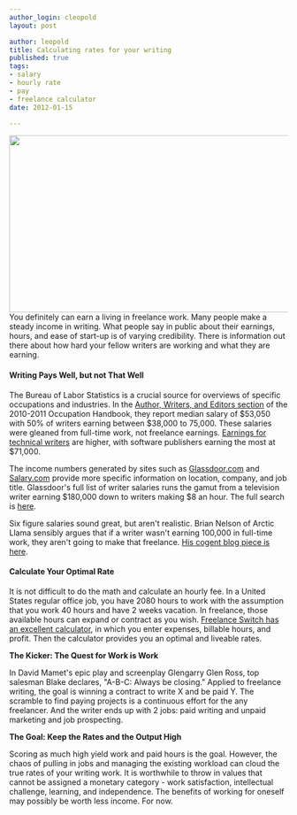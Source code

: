 ```yaml
--- 
author_login: cleopold
layout: post

author: leopold
title: Calculating rates for your writing
published: true
tags: 
- salary
- hourly rate
- pay
- freelance calculator
date: 2012-01-15 

---
```

<a href="http://leopoldwriting.com/wp-content/uploads/2012/01/man-in-street2.jpeg"><img class="aligncenter size-full wp-image-412" title="man in street" src="http://leopoldwriting.com/wp-content/uploads/2012/01/man-in-street2.jpeg" alt="" width="528" height="320" /></a>You definitely can earn a living in freelance work. Many people make a steady income in writing. What people say in public about their earnings, hours, and ease of start-up is of varying credibility. There is information out there about how hard your fellow writers are working and what they are earning.
<h4>Writing Pays Well, but not <strong>That</strong> Well</h4>
The Bureau of Labor Statistics is a crucial source for overviews of specific occupations and industries. In the <a title="BLS writer" href="http://www.bls.gov/oco/ocos320.htm">Author, Writers, and Editors section</a> of the 2010-2011 Occupation Handbook, they report median salary of $53,050 with 50% of writers earning between $38,000 to 75,000. These salaries were gleaned from full-time work, not freelance earnings. <a title="Occ Hand Tech Writers" href="http://www.bls.gov/oco/ocos319.htm">Earnings for technical writers</a> are higher, with software publishers earning the most at $71,000.

The income numbers generated by sites such as <a title="Glassdoor" href="http://www.glassdoor.com/index.htm">Glassdoor.com</a> and <a title="salary.com" href="http://salary.com/mysalary.asp">Salary.com</a> provide more specific information on location, company, and job title. Glassdoor's full list of writer salaries runs the gamut from a television writer earning $180,000 down to writers making $8 an hour. The full search is <a href="http://www.glassdoor.com/Salaries/writer-salary-SRCH_KO0,6_SDAS.htm">here</a>.

Six figure salaries sound great, but aren't realistic. Brian Nelson of Arctic Llama sensibly argues that if a writer wasn't earning 100,000 in full-time work, they aren't going to make that freelance. <a href="http://www.arcticllama.com/blog/beingafreelancer/how-much-does-a-freelance-writer-get-paid/">His cogent blog piece is here</a>.
<h4>Calculate Your Optimal Rate</h4>
It is not difficult to do the math and calculate an hourly fee. In a United States regular office job, you have 2080 hours to work with the assumption that you work 40 hours and have 2 weeks vacation. In freelance, those available hours can expand or contract as you wish. <a title="Freelance switch calculator" href="http://freelanceswitch.com/rates/">Freelance Switch has an excellent calculator</a>, in which you enter expenses, billable hours, and profit. Then the calculator provides you an optimal and liveable rates.

<strong>The Kicker: The Quest for Work is Work</strong>

In David Mamet's epic play and screenplay Glengarry Glen Ross, top salesman Blake declares, "A-B-C: Always be closing." Applied to freelance writing, the goal is winning a contract to write X and be paid Y. The scramble to find paying projects is a continuous effort for the any freelancer. And the writer ends up with 2 jobs: paid writing and unpaid marketing and job prospecting.

<strong>The Goal: Keep the Rates and the Output High</strong>

Scoring as much high yield work and paid hours is the goal. However, the chaos of pulling in jobs and managing the existing workload can cloud the true rates of your writing work. It is worthwhile to throw in values that cannot be assigned a monetary category - work satisfaction, intellectual challenge, learning, and independence. The benefits of working for oneself may possibly be worth less income. For now.

&nbsp;

&nbsp;

&nbsp;
